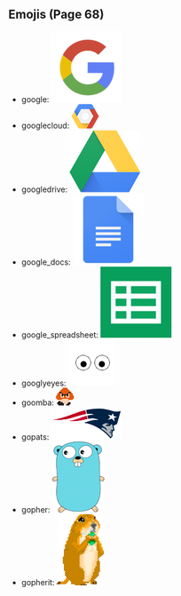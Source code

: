 
## Emojis (Page 68)

* google: ![google](output/google.png)
* googlecloud: ![googlecloud](output/googlecloud.png)
* googledrive: ![googledrive](output/googledrive.png)
* google_docs: ![google_docs](output/google_docs.png)
* google_spreadsheet: ![google_spreadsheet](output/google_spreadsheet.png)
* googlyeyes: ![googlyeyes](output/googlyeyes.gif)
* goomba: ![goomba](output/goomba.gif)
* gopats: ![gopats](output/gopats.png)
* gopher: ![gopher](output/gopher.png)
* gopherit: ![gopherit](output/gopherit.gif)
